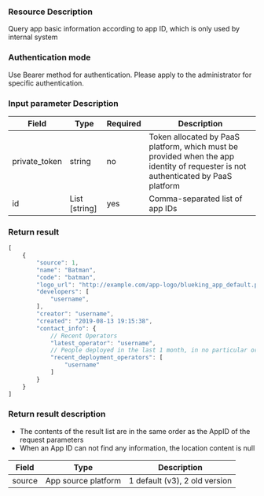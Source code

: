 ### Resource Description

Query app basic information according to app ID, which is only used by internal system

### Authentication mode

Use Bearer method for authentication. Please apply to the administrator for specific authentication.

### Input parameter Description
| Field | Type | Required | Description                |
|---------------|--------------|-----|--------------------------------|
| private_token | string       | no | Token allocated by PaaS platform, which must be provided when the app identity of requester is not authenticated by PaaS platform |
| id            | List [string] |yes   | Comma-separated list of app IDs|

### Return result

```javascript
[
    {
        "source": 1,
        "name": "Batman",
        "code": "batman",
        "logo_url": "http://example.com/app-logo/blueking_app_default.png",
        "developers": [
            "username",
        ],
        "creator": "username",
        "created": "2019-08-13 19:15:38",
		"contact_info": {
		    // Recent Operators
            "latest_operator": "username",
			// People deployed in the last 1 month, in no particular order
            "recent_deployment_operators": [
                "username"
            ]
        }
    }
]
```

### Return result description

- The contents of the result list are in the same order as the AppID of the request parameters
- When an App ID can not find any information, the location content is null

| Field | Type | Description      |
|----------|----------|----------------------|
| source   | App source platform | 1 default (v3), 2 old version|